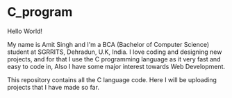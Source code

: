 # C_program
Hello World!

My name is Amit Singh and I'm a BCA (Bachelor of Computer Science) student at SGRRITS, Dehradun, U.K, India. I love coding and designing new projects, and for that I use the C programming language as it very fast and easy to code in, Also I have some major interest towards Web Development.

This repository contains all the C language code. Here I will be uploading projects that I have made so far.
